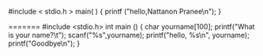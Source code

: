 
#include < stdio.h >
main( )
{
        printf ("hello,Nattanon Pranee\n");
}

=======
#include <stdio.h>
int main ()
{
   char yourname[100];
   printf("What is your name?\t");
   scanf("%s",yourname);
    printf("hello, %s\n", yourname);
	printf("Goodbye\n");
}


